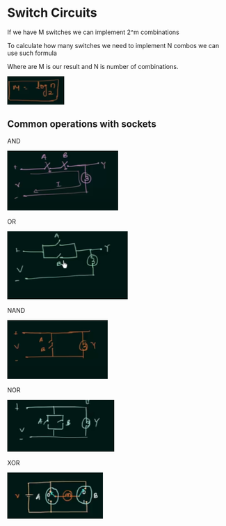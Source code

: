 # Switch Circuits

If we have M switches we can implement 2^m combinations

To calculate how many switches we need to implement N combos
we can use such formula

Where are M is our result and N is number of combinations.

![img.png](img.png)

## Common operations with sockets

AND 

![img_1.png](img_1.png)

OR 

![img_2.png](img_2.png)

NAND

![img_3.png](img_3.png)

NOR

![img_4.png](img_4.png)

XOR

![img_5.png](img_5.png)
